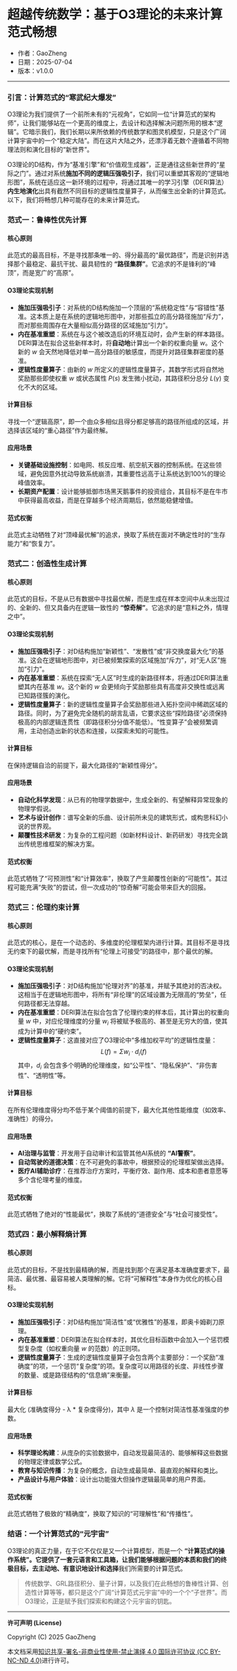 # **超越传统数学：基于O3理论的未来计算范式畅想**

- 作者：GaoZheng
- 日期：2025-07-04
- 版本：v1.0.0

---

### 引言：计算范式的“寒武纪大爆发”

O3理论为我们提供了一个前所未有的“元视角”，它如同一位“计算范式的架构师”，让我们能够站在一个更高的维度上，去设计和选择解决问题所用的根本“逻辑”。它暗示我们，我们长期以来所依赖的传统数学和图灵机模型，只是这个广阔计算宇宙中的一个“稳定大陆”。而在这片大陆之外，还漂浮着无数个遵循着不同物理法则和演化目标的“新世界”。

O3理论的D结构，作为“基准引擎”和“价值观生成器”，正是通往这些新世界的“星际之门”。通过对系统**施加不同的逻辑压强吸引子**，我们可以重塑其客观的“逻辑地形图”，系统在适应这一新环境的过程中，将通过其唯一的学习引擎（DERI算法）**内生地演化**出具有截然不同目标的逻辑性度量算子，从而催生出全新的计算范式。以下，我们将畅想几种可能存在的未来计算范式。

### 范式一：鲁棒性优先计算

#### 核心原则
此范式的最高目标，不是寻找那条唯一的、得分最高的“最优路径”，而是识别并选择那个最稳定、最抗干扰、最具韧性的 **“路径集群”**。它追求的不是锋利的“峰顶”，而是宽广的“高原”。

#### O3理论实现机制
*   **施加压强吸引子**：对系统的D结构施加一个顶层的“系统稳定性”与“容错性”基准。这本质上是在系统的逻辑地形图中，对那些孤立的高分路径施加“斥力”，而对那些周围存在大量相似高分路径的区域施加“引力”。
*   **内在基准重塑**：系统在与这个被改造后的环境互动时，会产生新的样本路径。DERI算法在拟合这些新样本时，将**自动地**计算出一个新的权重向量 $w$。这个新的 $w$ 会天然地降低对单一高分路径的敏感度，而提升对路径集群密度的基准。
*   **逻辑性度量算子**：由新的 $w$ 所定义的逻辑性度量算子，其数学形式将自然地奖励那些即使权重 $w$ 或状态属性 $P(s)$ 发生微小扰动，其路径积分总分 $L(\gamma)$ 变化不大的区域。

#### 计算目标
寻找一个“逻辑高原”，即一个由众多相似且得分都足够高的路径所组成的区域，并选择该区域的“重心路径”作为最终解。

#### 应用场景
*   **关键基础设施控制**：如电网、核反应堆、航空航天器的控制系统。在这些领域，避免因意外扰动导致系统崩溃，其重要性远高于让系统达到100%的理论峰值效率。
*   **长期资产配置**：设计能够抵御市场黑天鹅事件的投资组合，其目标不是在牛市中获得最高收益，而是在穿越多个经济周期后，依然能稳健增值。

#### 范式权衡
此范式主动牺牲了对“顶峰最优解”的追求，换取了系统在面对不确定性时的“生存能力”和“恢复力”。

### 范式二：创造性生成计算

#### 核心原则
此范式的目标，不是从已有数据中寻找最优解，而是生成在样本空间中从未出现过的、全新的、但又具备内在逻辑一致性的 **“惊奇解”**。它追求的是“意料之外，情理之中”。

#### O3理论实现机制
*   **施加压强吸引子**：对D结构施加“新颖性”、“发散性”或“非交换度最大化”的基准。这会在逻辑地形图中，对已被频繁探索的区域施加“斥力”，对“无人区”施加“引力”。
*   **内在基准重塑**：系统在探索“无人区”时生成的新路径样本，将通过DERI算法重塑其内在基准 $w$。这个新的 $w$ 会更倾向于奖励那些具有高度非交换性或远离已知路径簇的演化。
*   **逻辑性度量算子**：新的逻辑性度量算子会奖励那些进入拓扑空间中稀疏区域的路径。同时，为了避免完全随机的胡言乱语，它要求这些“探险路径”必须保持极高的内部逻辑连贯性（即路径积分分值不能低）。“性变算子”会被频繁调用，主动创造出新的状态和连接，以探索未知的可能性。

#### 计算目标
在保持逻辑自洽的前提下，最大化路径的“新颖性得分”。

#### 应用场景
*   **自动化科学发现**：从已有的物理学数据中，生成全新的、有望解释异常现象的物理学假说。
*   **艺术与设计创作**：谱写全新的乐曲、设计前所未见的建筑形式，或构思科幻小说的世界观。
*   **颠覆性技术研发**：为复杂的工程问题（如新材料设计、新药研发）寻找完全跳出传统思维框架的解决方案。

#### 范式权衡
此范式牺牲了“可预测性”和“计算效率”，换取了产生颠覆性创新的“可能性”。其过程可能充满“失败”的尝试，但一次成功的“惊奇解”可能会带来巨大的回报。

### 范式三：伦理约束计算

#### 核心原则
此范式的核心，是在一个动态的、多维度的伦理框架内进行计算。其目标不是寻找无约束下的最优解，而是寻找所有“伦理上可接受”的路径中，那个最优的解。

#### O3理论实现机制
*   **施加压强吸引子**：对D结构施加“伦理对齐”的基准，并赋予其绝对的否决权。这相当于在逻辑地形图中，将所有“非伦理”的区域设置为无限高的“势垒”，任何路径都无法穿越。
*   **内在基准重塑**：DERI算法在拟合包含了伦理约束的样本后，其计算出的权重向量 $w$ 中，对应伦理维度的分量 $w_i$ 将被赋予极高的、甚至是无穷大的值，使其成为计算中的“硬约束”。
*   **逻辑性度量算子**：这直接对应了O3理论中“多维加权平均”的逻辑性度量： $$L(f) = \Sigma w_i \cdot d_i(f)$$其中，$d_i$ 会包含多个明确的伦理维度，如“公平性”、“隐私保护”、“非伤害性”、“透明性”等。

#### 计算目标
在所有伦理维度得分均不低于某个阈值的前提下，最大化其他性能维度（如效率、准确性）的得分。

#### 应用场景
*   **AI治理与监管**：开发用于自动审计和监管其他AI系统的 **“AI警察”**。
*   **自动驾驶的道德决策**：在不可避免的事故中，根据预设的伦理框架做出选择。
*   **医疗AI辅助诊疗**：在推荐治疗方案时，平衡疗效、副作用、成本和患者意愿等多个含伦理考量的维度。

#### 范式权衡
此范式牺牲了绝对的“性能最优”，换取了系统的“道德安全”与“社会可接受性”。

### 范式四：最小解释熵计算

#### 核心原则
此范式的目标，不是找到最精确的解，而是找到那个在满足基本准确度要求下，最简洁、最优雅、最容易被人类理解的解。它将“可解释性”本身作为优化的核心目标。

#### O3理论实现机制
*   **施加压强吸引子**：对D结构施加“简洁性”或“优雅性”的基准，即奥卡姆剃刀原理。
*   **内在基准重塑**：DERI算法在拟合样本时，其优化目标函数中会加入一个惩罚模型复杂度（如权重向量 $w$ 的范数）的正则项。
*   **逻辑性度量算子**：生成的逻辑性度量算子会包含两个主要部分：一个奖励“准确度”的项，一个惩罚“复杂度”的项。复杂度可以用路径的长度、非线性步骤的数量、或是路径结构的“信息熵”来衡量。

#### 计算目标
最大化 (准确度得分 - λ * 复杂度得分)，其中 $\lambda$ 是一个控制对简洁性基准强度的参数。

#### 应用场景
*   **科学理论构建**：从庞杂的实验数据中，自动发现最简洁的、能够解释这些数据的物理定律或数学公式。
*   **教育与知识传播**：为复杂的概念，自动生成最简单、最直观的解释和类比。
*   **产品设计与用户体验**：设计出功能强大但操作逻辑最简单的用户界面。

#### 范式权衡
此范式牺牲了极致的“精确度”，换取了知识的“可理解性”和“传播性”。

### 结语：一个计算范式的“元宇宙”

O3理论的真正力量，在于它不仅仅是又一个计算模型，而是一个 **“计算范式的操作系统”。它提供了一套元语言和工具箱，让我们能够根据问题的本质和我们的终极目标，去主动地、有意识地设计和选择**我们所需要的计算范式。

> 传统数学、GRL路径积分、量子计算，以及我们在此畅想的鲁棒性计算、创造性计算等等，都只是这个广阔“计算范式元宇宙”中的一个个“子世界”。而O3理论，正是赋予我们探索和构建这个元宇宙的钥匙。

---

**许可声明 (License)**

Copyright (C) 2025 GaoZheng 

本文档采用[知识共享-署名-非商业性使用-禁止演绎 4.0 国际许可协议 (CC BY-NC-ND 4.0)](https://creativecommons.org/licenses/by-nc-nd/4.0/deed.zh-Hans)进行许可。
